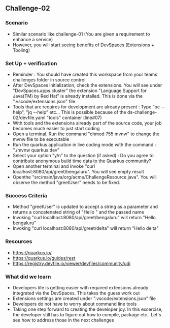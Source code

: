 ## Challenge-02

### Scenario
* Similar scenario like challenge-01 (You are given a requirement to enhance a service)
* However, you will start seeing benefits of DevSpaces (Extensions + Tooling)

### Set Up + verification
* Reminder : You should have created this workspace from your teams challenges folder in source control
* After DevSpaces initialization, check the extensions. You will see under "DevSpaces.apps.cluster" the extension "Language Support for Java(TM) by Red Hat" is already installed. This is done via the ".vscode/extensions.json" file
* Tools that are requires for development are already present : Type "oc --help", "jq --help" etc... This is possible because of the ds-challenge-02/devfile.yaml "tools" container (line#07)
* With tools and the extensions already part of the source code, your job becomes much easier to just start coding
* Open a terminal. Run the command "chmod 755 mvnw" to change the mvnw file to be executable
* Run the quarkus application in live coding mode with the command : "./mvnw quarkus:dev"
* Select your option "y/n" to the question (if asked) : Do you agree to contribute anonymous build time data to the Quarkus community? 
* Open another terminal and invoke "curl localhost:8080/api/greet/bengaluru". You will see empty result
* Openthe "src/main/java/org/acme/ChallengeResource.java". You will observe the method "greetUser" needs to be fixed.

### Success Criteria
* Method "greetUser" is updated to accept a string as a parameter and returns a concatenated string of "Hello " and the passed name
* Invoking "curl localhost:8080/api/greet/bengaluru" will return "Hello bengaluru"
* Invoking "curl localhost:8080/api/greet/delta" will return "Hello delta"

### Resources
* https://quarkus.io/
* https://quarkus.io/guides/rest
* https://registry.devfile.io/viewer/devfiles/community/udi

### What did we learn
* Developers life is getting easier with required extensions already integrated via the DevSpaces. This takes the guess work out
* Extensions settings are created under ".vscode/extensions.json" file
* Developers do not have to worry about command line tools
* Taking one step forward to creating the developer joy. In this excercise, the developer still has to figure out how to compile, package etc.. Let's see how to address those in the next challenges

